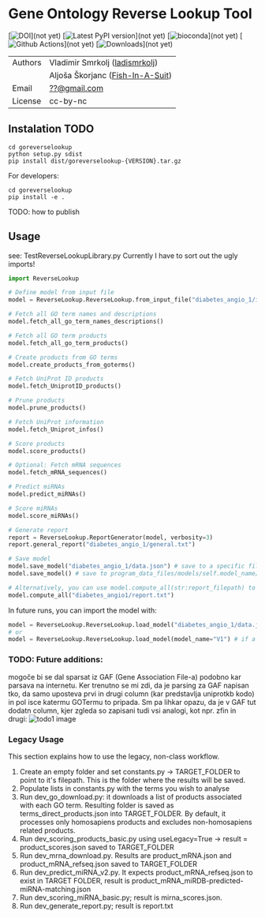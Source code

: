 # Gene Ontology Reverse Lookup Tool

[![DOI](/doc/images/DOI.svg)](not yet)
[![Latest PyPI version](https://img.shields.io/pypi/v/goatools.svg)](not yet)
[![bioconda](https://img.shields.io/badge/install%20with-bioconda-brightgreen.svg?style=flat)](not yet)
[![Github Actions](https://github.com/tanghaibao/goatools/workflows/build/badge.svg)](not yet)
[![Downloads](https://pepy.tech/badge/goatools)](not yet)

|         |                                                                       |
| ------- | --------------------------------------------------------------------- |
| Authors | Vladimir Smrkolj ([ladismrkolj](http://github.com/ladismrkolj))       |
|         | Aljoša Škorjanc ([Fish-In-A-Suit](https://github.com/Fish-In-A-Suit)) |
| Email   | <??@gmail.com>                                                        |
| License | cc-by-nc                                                              |

## Instalation TODO
```
cd goreverselookup
python setup.py sdist
pip install dist/goreverselookup-{VERSION}.tar.gz
```
For developers:
```
cd goreverselookup
pip install -e .
```
TODO: how to publish

## Usage
see: TestReverseLookupLibrary.py
Currently I have to sort out the ugly imports!

```python
import ReverseLookup

# Define model from input file
model = ReverseLookup.ReverseLookup.from_input_file("diabetes_angio_1/input.txt")

# Fetch all GO term names and descriptions
model.fetch_all_go_term_names_descriptions()

# Fetch all GO term products
model.fetch_all_go_term_products()

# Create products from GO terms
model.create_products_from_goterms()

# Fetch UniProt ID products
model.fetch_UniprotID_products()

# Prune products
model.prune_products()

# Fetch UniProt information
model.fetch_Uniprot_infos()

# Score products
model.score_products()

# Optional: Fetch mRNA sequences
model.fetch_mRNA_sequences()

# Predict miRNAs
model.predict_miRNAs()

# Score miRNAs
model.score_miRNAs()

# Generate report
report = ReverseLookup.ReportGenerator(model, verbosity=3)
report.general_report("diabetes_angio_1/general.txt")

# Save model
model.save_model("diabetes_angio_1/data.json") # save to a specific filepath
model.save_model() # save to program_data_files/models/self.model_name/data.json

# Alternatively, you can use model.compute_all(str:report_filepath) to achieve all of the above steps:
model.compute_all("diabetes_angio1/report.txt")
```

In future runs, you can import the model with:

```python
model = ReverseLookup.ReverseLookup.load_model("diabetes_angio_1/data.json")
# or
model = ReverseLookup.ReverseLookup.load_model(model_name="V1") # if a model with the same model_name has been saved before
```

### TODO: Future additions:
mogoče bi se dal sparsat iz GAF (Gene Association File-a) podobno kar parsava na internetu. Ker trenutno se mi zdi, da je parsing za GAF napisan tko, da samo uposteva prvi in drugi column (kar predstavlja uniprotkb kodo) in pol isce katermu GOTermu to pripada. Sm pa lihkar opazu, da je v GAF tut dodatn column, kjer zgleda so zapisani tudi vsi analogi, kot npr. zfin in drugi: 
![todo1 image](https://i.ibb.co/M8ks35R/todo1.png)


### Legacy Usage
This section explains how to use the legacy, non-class workflow.

1. Create an empty folder and set constants.py -> TARGET_FOLDER to point to it's filepath. This is the folder where the results will be saved.
2. Populate lists in constants.py with the terms you wish to analyse
3. Run dev_go_download.py: it downloads a list of products associated with each GO term. Resulting folder is saved as terms_direct_products.json into TARGET_FOLDER. By default, it processes only homosapiens products and excludes non-homosapiens related products.
4. Run dev_scoring_products_basic.py using useLegacy=True -> result = product_scores.json saved to TARGET_FOLDER
5. Run dev_mrna_download.py. Results are product_mRNA.json and product_mRNA_refseq.json saved to TARGET_FOLDER
6. Run dev_predict_miRNA_v2.py. It expects product_mRNA_refseq.json to exist in TARGET FOLDER, result is product_mRNA_miRDB-predicted-miRNA-matching.json
7. Run dev_scoring_miRNA_basic.py; result is mirna_scores.json.
8. Run dev_generate_report.py; result is report.txt
